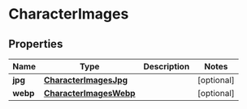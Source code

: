 

# CharacterImages


## Properties

| Name | Type | Description | Notes |
|------------ | ------------- | ------------- | -------------|
|**jpg** | [**CharacterImagesJpg**](CharacterImagesJpg.md) |  |  [optional] |
|**webp** | [**CharacterImagesWebp**](CharacterImagesWebp.md) |  |  [optional] |



